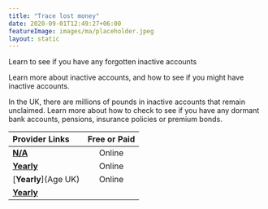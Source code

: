 ```yaml
---
title: "Trace lost money"
date: 2020-09-01T12:49:27+06:00
featureImage: images/ma/placeholder.jpeg
layout: static
---
```


Learn to see if you have any forgotten inactive accounts

Learn more about inactive accounts, and how to see if you might have inactive accounts.

In the UK, there are millions of pounds in inactive accounts that remain unclaimed. Learn more about how to check to see if you have any dormant bank accounts, pensions, insurance policies or premium bonds.

| Provider Links      | Free or Paid  |  
| :-----------          | :--------------:      |  
| [**N/A**](Which) | Online | 
| [**Yearly**](MoneySavingExpert.com) | Online | 
| [**Yearly**](Age UK) | Online | 
| [**Yearly**]() |  | 
  

<br/><br/>






